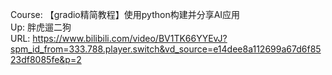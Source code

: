 Course: 【gradio精简教程】使用python构建并分享AI应用  
Up: 胖虎遛二狗  
URL: https://www.bilibili.com/video/BV1TK66YYEvJ?spm_id_from=333.788.player.switch&vd_source=e14dee8a112699a67d6f8523df8085fe&p=2
